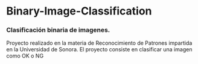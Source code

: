 # Binary-Image-Classification
### Clasificación binaria de imagenes.
Proyecto realizado en la materia de Reconocimiento de Patrones impartida en la Universidad de Sonora.
El proyecto consiste en clasificar una imagen como OK o NG